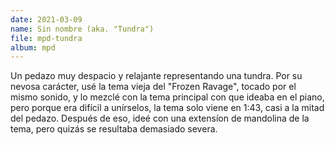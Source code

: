 ```yaml
---
date: 2021-03-09
name: Sin nombre (aka. "Tundra")
file: mpd-tundra
album: mpd
---
```


Un pedazo muy despacio y relajante representando una tundra. Por su nevosa carácter, usé la tema vieja del "Frozen Ravage", tocado por el mismo sonido, y lo mezclé con la tema principal con que ideaba en el piano, pero porque era difícil a unírselos, la tema solo viene en 1:43, casi a la mitad del pedazo. Después de eso, ideé con una extensíon de mandolina de la tema, pero quizás se resultaba demasiado severa.
